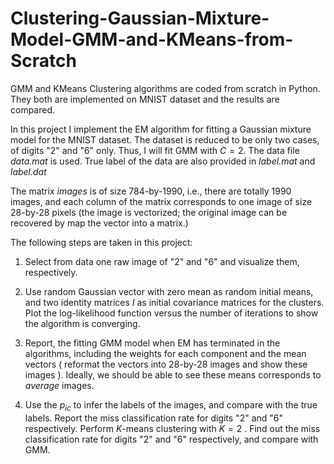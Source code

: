 # Clustering-Gaussian-Mixture-Model-GMM-and-KMeans-from-Scratch
GMM and KMeans Clustering algorithms are coded from scratch in Python. They both are implemented on MNIST dataset and the results are compared.


In this project I implement the EM algorithm for fitting a Gaussian mixture model for the MNIST dataset. The dataset is reduced to be only two cases, of digits "2" and "6" only. Thus, I will fit GMM with $C = 2$. The data file _data.mat_ is used. True label of the data are also provided in _label.mat_ and _label.dat_
 
The matrix _images_ is of size 784-by-1990, i.e., there are totally 1990 images, and each column of the matrix corresponds to one image of size 28-by-28 pixels (the image is vectorized; the original image can be recovered by map the vector into a matrix.) 
 
The following steps are taken in this project:
 
1. Select from data one raw image of "2" and "6" and visualize them, respectively. 

2. Use random Gaussian vector with zero mean as random initial means, and two identity matrices $I$ as initial covariance matrices for the clusters. Plot the log-likelihood function versus the number of iterations to show the algorithm is converging.

3. Report, the fitting GMM model when EM has terminated in the algorithms, including the weights for each component and the mean vectors ( reformat the vectors into 28-by-28 images and show these images ). Ideally, we should be able to see these means corresponds to _average_ images.  

4. Use the $p_{ic}$ to infer the labels of the images, and compare with the true labels. Report the miss classification rate for digits "2" and "6" respectively. Perform $K$-means clustering with $K=2$ . Find out the  miss classification rate for digits "2" and "6" respectively, and compare with GMM.
